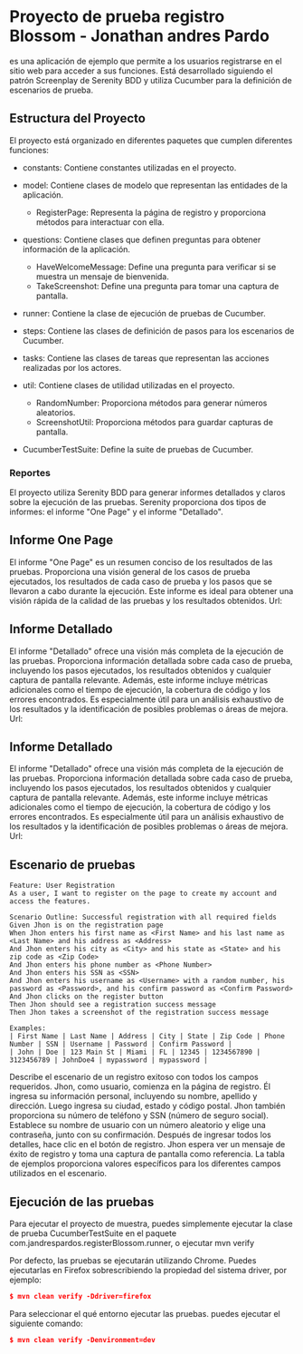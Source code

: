 # Proyecto de prueba registro Blossom - Jonathan andres Pardo

es una aplicación de ejemplo que permite a los usuarios registrarse en el sitio web para acceder a sus funciones. Está desarrollado siguiendo el patrón Screenplay de Serenity BDD y utiliza Cucumber para la definición de escenarios de prueba.


## Estructura del Proyecto
El proyecto está organizado en diferentes paquetes que cumplen diferentes funciones:

- constants: Contiene constantes utilizadas en el proyecto.
- model: Contiene clases de modelo que representan las entidades de la aplicación.
    - RegisterPage: Representa la página de registro y proporciona métodos para interactuar con ella.
- questions: Contiene clases que definen preguntas para obtener información de la aplicación.
    - HaveWelcomeMessage: Define una pregunta para verificar si se muestra un mensaje de bienvenida.
    - TakeScreenshot: Define una pregunta para tomar una captura de pantalla.
- runner: Contiene la clase de ejecución de pruebas de Cucumber.
- steps: Contiene las clases de definición de pasos para los escenarios de Cucumber.
- tasks: Contiene las clases de tareas que representan las acciones realizadas por los actores.
- util: Contiene clases de utilidad utilizadas en el proyecto.
    - RandomNumber: Proporciona métodos para generar números aleatorios.
    - ScreenshotUtil: Proporciona métodos para guardar capturas de pantalla.

- CucumberTestSuite: Define la suite de pruebas de Cucumber.
### Reportes


El proyecto utiliza Serenity BDD para generar informes detallados y claros sobre la ejecución de las pruebas. Serenity proporciona dos tipos de informes: el informe "One Page" y el informe "Detallado".

## Informe One Page
El informe "One Page" es un resumen conciso de los resultados de las pruebas. Proporciona una visión general de los casos de prueba ejecutados, los resultados de cada caso de prueba y los pasos que se llevaron a cabo durante la ejecución. Este informe es ideal para obtener una visión rápida de la calidad de las pruebas y los resultados obtenidos.
Url:

## **Informe Detallado**
El informe "Detallado" ofrece una visión más completa de la ejecución de las pruebas. Proporciona información detallada sobre cada caso de prueba, incluyendo los pasos ejecutados, los resultados obtenidos y cualquier captura de pantalla relevante. Además, este informe incluye métricas adicionales como el tiempo de ejecución, la cobertura de código y los errores encontrados. Es especialmente útil para un análisis exhaustivo de los resultados y la identificación de posibles problemas o áreas de mejora.
Url:

## **Informe Detallado**
El informe "Detallado" ofrece una visión más completa de la ejecución de las pruebas. Proporciona información detallada sobre cada caso de prueba, incluyendo los pasos ejecutados, los resultados obtenidos y cualquier captura de pantalla relevante. Además, este informe incluye métricas adicionales como el tiempo de ejecución, la cobertura de código y los errores encontrados. Es especialmente útil para un análisis exhaustivo de los resultados y la identificación de posibles problemas o áreas de mejora.
Url:

## Escenario de pruebas  
```gherkin
Feature: User Registration
As a user, I want to register on the page to create my account and access the features.

Scenario Outline: Successful registration with all required fields
Given Jhon is on the registration page
When Jhon enters his first name as <First Name> and his last name as <Last Name> and his address as <Address>
And Jhon enters his city as <City> and his state as <State> and his zip code as <Zip Code>
And Jhon enters his phone number as <Phone Number>
And Jhon enters his SSN as <SSN>
And Jhon enters his username as <Username> with a random number, his password as <Password>, and his confirm password as <Confirm Password>
And Jhon clicks on the register button
Then Jhon should see a registration success message
Then Jhon takes a screenshot of the registration success message

Examples:
| First Name | Last Name | Address | City | State | Zip Code | Phone Number | SSN | Username | Password | Confirm Password |
| John | Doe | 123 Main St | Miami | FL | 12345 | 1234567890 | 3123456789 | JohnDoe4 | mypassword | mypassword |
```
Describe el escenario de un registro exitoso con todos los campos requeridos. Jhon, como usuario, comienza en la página de registro. Él ingresa su información personal, incluyendo su nombre, apellido y dirección. Luego ingresa su ciudad, estado y código postal. Jhon también proporciona su número de teléfono y SSN (número de seguro social). Establece su nombre de usuario con un número aleatorio y elige una contraseña, junto con su confirmación. Después de ingresar todos los detalles, hace clic en el botón de registro. Jhon espera ver un mensaje de éxito de registro y toma una captura de pantalla como referencia. La tabla de ejemplos proporciona valores específicos para los diferentes campos utilizados en el escenario.

## Ejecución de las pruebas
Para ejecutar el proyecto de muestra, puedes simplemente ejecutar la clase de prueba CucumberTestSuite en el paquete com.jandrespardos.registerBlossom.runner, o ejecutar mvn verify

Por defecto, las pruebas se ejecutarán utilizando Chrome. Puedes ejecutarlas en Firefox sobrescribiendo la propiedad del sistema driver, por ejemplo:

```json
$ mvn clean verify -Ddriver=firefox
```



Para seleccionar el  qué entorno ejecutar las pruebas. puedes ejecutar el siguiente comando:
```json
$ mvn clean verify -Denvironment=dev
```

